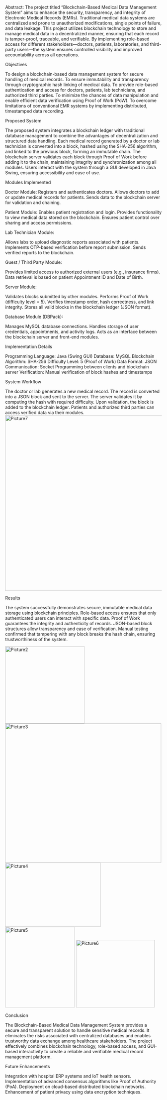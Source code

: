 Abstract:
The project titled “Blockchain-Based Medical Data Management System” aims to enhance the security, transparency, and integrity of Electronic Medical Records (EMRs). Traditional medical data systems are centralized and prone to unauthorized modifications, single points of failure, and data leakage.
This project utilizes blockchain technology to store and manage medical data in a decentralized manner, ensuring that each record is tamper-proof, traceable, and verifiable. By implementing role-based access for different stakeholders—doctors, patients, laboratories, and third-party users—the system ensures controlled visibility and improved accountability across all operations.

Objectives

To design a blockchain-based data management system for secure handling of medical records.
To ensure immutability and transparency through cryptographic hash linking of medical data.
To provide role-based authentication and access for doctors, patients, lab technicians, and authorized third parties.
To minimize the chances of data manipulation and enable efficient data verification using Proof of Work (PoW).
To overcome limitations of conventional EMR systems by implementing distributed, timestamped data recording.

Proposed System

The proposed system integrates a blockchain ledger with traditional database management to combine the advantages of decentralization and structured data handling.
Each medical record generated by a doctor or lab technician is converted into a block, hashed using the SHA-256 algorithm, and linked to the previous block, forming an immutable chain.
The blockchain server validates each block through Proof of Work before adding it to the chain, maintaining integrity and synchronization among all modules.
Users interact with the system through a GUI developed in Java Swing, ensuring accessibility and ease of use.

Modules Implemented

Doctor Module:
Registers and authenticates doctors.
Allows doctors to add or update medical records for patients.
Sends data to the blockchain server for validation and chaining.

Patient Module:
Enables patient registration and login.
Provides functionality to view medical data stored on the blockchain.
Ensures patient control over sharing and access permissions.

Lab Technician Module:

Allows labs to upload diagnostic reports associated with patients.
Implements OTP-based verification before report submission.
Sends verified reports to the blockchain.

Guest / Third Party Module:

Provides limited access to authorized external users (e.g., insurance firms).
Data retrieval is based on patient Appointment ID and Date of Birth.

Server Module:

Validates blocks submitted by other modules.
Performs Proof of Work (difficulty level = 5).
Verifies timestamp order, hash correctness, and link integrity.
Stores all valid blocks in the blockchain ledger (JSON format).

Database Module (DBPack):

Manages MySQL database connections.
Handles storage of user credentials, appointments, and activity logs.
Acts as an interface between the blockchain server and front-end modules.

Implementation Details

Programming Language: Java (Swing GUI)
Database: MySQL
Blockchain Algorithm: SHA-256
Difficulty Level: 5 (Proof of Work)
Data Format: JSON
Communication: Socket Programming between clients and blockchain server
Verification: Manual verification of block hashes and timestamps

System Workflow

The doctor or lab generates a new medical record.
The record is converted into a JSON block and sent to the server.
The server validates it by computing the hash with required difficulty.
Upon validation, the block is added to the blockchain ledger.
Patients and authorized third parties can access verified data via their modules.
<img width="1379" height="565" alt="Picture7" src="https://github.com/user-attachments/assets/f2741542-8ef9-4bdd-ae5f-d28a00073968" />


Results

The system successfully demonstrates secure, immutable medical data storage using blockchain principles.
Role-based access ensures that only authenticated users can interact with specific data.
Proof of Work guarantees the integrity and authenticity of records.
JSON-based block structures allow transparency and ease of verification.
Manual testing confirmed that tampering with any block breaks the hash chain, ensuring trustworthiness of the system.

<img width="255" height="248" alt="Picture2" src="https://github.com/user-attachments/assets/cb56588b-71fe-4233-b64a-a946afd8ae4d" />
<img width="502" height="448" alt="Picture3" src="https://github.com/user-attachments/assets/0db635a2-d568-413b-96d9-eaa0170db386" />
<img width="307" height="206" alt="Picture4" src="https://github.com/user-attachments/assets/a9b1729d-2b2c-47ff-a7f1-b1e4450fce84" />
<img width="224" height="259" alt="Picture5" src="https://github.com/user-attachments/assets/e43aca3e-d4cd-49bc-b797-fa755a0bb32d" />
<img width="253" height="217" alt="Picture6" src="https://github.com/user-attachments/assets/dad543b2-c184-4348-9193-dcca97314275" />


Conclusion

The Blockchain-Based Medical Data Management System provides a secure and transparent solution to handle sensitive medical records.
It eliminates the risks associated with centralized databases and enables trustworthy data exchange among healthcare stakeholders.
The project effectively combines blockchain technology, role-based access, and GUI-based interactivity to create a reliable and verifiable medical record management platform.

Future Enhancements

Integration with hospital ERP systems and IoT health sensors.
Implementation of advanced consensus algorithms like Proof of Authority (PoA).
Deployment on cloud-based distributed blockchain networks.
Enhancement of patient privacy using data encryption techniques.

